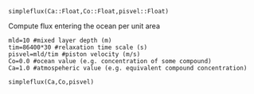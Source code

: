 ```
simpleflux(Ca::Float,Co::Float,pisvel::Float)
```

Compute flux entering the ocean per unit area

```
mld=10 #mixed layer depth (m)
tim=86400*30 #relaxation time scale (s)
pisvel=mld/tim #piston velocity (m/s)
Co=0.0 #ocean value (e.g. concentration of some compound)
Ca=1.0 #atmospeheric value (e.g. equivalent compound concentration)

simpleflux(Ca,Co,pisvel)
```
